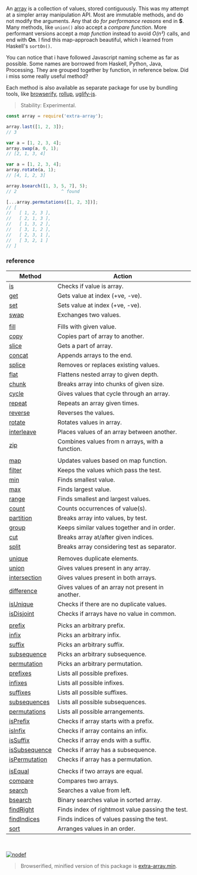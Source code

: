 An [array] is a collection of values, stored contiguously.
This was my attempt at a simpler array manipulation API. Most are immutable methods,
and do not modify the arguments. Any that do *for performance reasons* end in **$**.
Many methods, like `union()` also accept a *compare function*. More performant
versions accept a *map function* instead to avoid *O(n²)* calls, and end with **On**.
I find this map-approach beautiful, which i learned from Haskell's `sortOn()`.

You can notice that i have followed Javascript naming scheme as far as possible.
Some names are borrowed from Haskell, Python, Java, Processing. They are grouped
together by function, in reference below. Did i miss some really useful method?

Each method is also available as separate package for use by bundling tools,
like [browserify], [rollup], [uglify-js].

> Stability: Experimental.

```javascript
const array = require('extra-array');

array.last([1, 2, 3]);
// 3

var a = [1, 2, 3, 4];
array.swap(a, 0, 1);
// [2, 1, 3, 4]

var a = [1, 2, 3, 4];
array.rotate(a, 1);
// [4, 1, 2, 3]

array.bsearch([1, 3, 5, 7], 5);
// 2                 ^ found

[...array.permutations([1, 2, 3])];
// [
//   [ 1, 2, 3 ],
//   [ 2, 1, 3 ],
//   [ 1, 3, 2 ],
//   [ 3, 1, 2 ],
//   [ 2, 3, 1 ],
//   [ 3, 2, 1 ]
// ]
```

### reference

| Method                | Action
|-----------------------|-------
| [is]                  | Checks if value is array.
| [get]                 | Gets value at index (+ve, -ve).
| [set]                 | Sets value at index (+ve, -ve).
| [swap]                | Exchanges two values.
|                       | 
| [fill]                | Fills with given value.
| [copy]                | Copies part of array to another.
| [slice]               | Gets a part of array.
| [concat]              | Appends arrays to the end.
| [splice]              | Removes or replaces existing values.
| [flat]                | Flattens nested array to given depth.
| [chunk]               | Breaks array into chunks of given size.
| [cycle]               | Gives values that cycle through an array.
| [repeat]              | Repeats an array given times.
| [reverse]             | Reverses the values.
| [rotate]              | Rotates values in array.
| [interleave]          | Places values of an array between another.
| [zip]                 | Combines values from n arrays, with a function.
|                       | 
| [map]                 | Updates values based on map function.
| [filter]              | Keeps the values which pass the test.
| [min]                 | Finds smallest value.
| [max]                 | Finds largest value.
| [range]               | Finds smallest and largest values.
| [count]               | Counts occurrences of value(s).
| [partition]           | Breaks array into values, by test.
| [group]               | Keeps similar values together and in order.
| [cut]                 | Breaks array at/after given indices.
| [split]               | Breaks array considering test as separator.
|                       | 
| [unique]              | Removes duplicate elements.
| [union]               | Gives values present in any array.
| [intersection]        | Gives values present in both arrays.
| [difference]          | Gives values of an array not present in another.
| [isUnique]            | Checks if there are no duplicate values.
| [isDisjoint]          | Checks if arrays have no value in common.
|                       | 
| [prefix]              | Picks an arbitrary prefix.
| [infix]               | Picks an arbitrary infix.
| [suffix]              | Picks an arbitrary suffix.
| [subsequence]         | Picks an arbitrary subsequence.
| [permutation]         | Picks an arbitrary permutation.
| [prefixes]            | Lists all possible prefixes.
| [infixes]             | Lists all possible infixes.
| [suffixes]            | Lists all possible suffixes.
| [subsequences]        | Lists all possible subsequences.
| [permutations]        | Lists all possible arrangements.
| [isPrefix]            | Checks if array starts with a prefix.
| [isInfix]             | Checks if array contains an infix.
| [isSuffix]            | Checks if array ends with a suffix.
| [isSubsequence]       | Checks if array has a subsequence.
| [isPermutation]       | Checks if array has a permutation.
|                       | 
| [isEqual]             | Checks if two arrays are equal.
| [compare]             | Compares two arrays.
| [search]              | Searches a value from left.
| [bsearch]             | Binary searches value in sorted array.
| [findRight]           | Finds index of rightmost value passing the test.
| [findIndices]         | Finds indices of values passing the test.
| [sort]                | Arranges values in an order.

<br>

[![nodef](https://merferry.glitch.me/card/extra-array.svg)](https://nodef.github.io)

> Browserified, minified version of this package is [extra-array.min].

[bsearch]: https://github.com/nodef/extra-array/wiki/bsearch
[chunk]: https://github.com/nodef/extra-array/wiki/chunk
[compare]: https://github.com/nodef/extra-array/wiki/compare
[concat]: https://github.com/nodef/extra-array/wiki/concat
[copy]: https://github.com/nodef/extra-array/wiki/copy
[copyWithin]: https://github.com/nodef/extra-array/wiki/copyWithin
[count]: https://github.com/nodef/extra-array/wiki/count
[cut]: https://github.com/nodef/extra-array/wiki/cut
[cycle]: https://github.com/nodef/extra-array/wiki/cycle
[difference]: https://github.com/nodef/extra-array/wiki/difference
[fill]: https://github.com/nodef/extra-array/wiki/fill
[filter]: https://github.com/nodef/extra-array/wiki/filter
[findIndices]: https://github.com/nodef/extra-array/wiki/findIndices
[findRight]: https://github.com/nodef/extra-array/wiki/findRight
[flat]: https://github.com/nodef/extra-array/wiki/flat
[get]: https://github.com/nodef/extra-array/wiki/get
[group]: https://github.com/nodef/extra-array/wiki/group
[head]: https://github.com/nodef/extra-array/wiki/head
[infix]: https://github.com/nodef/extra-array/wiki/infix
[infixes]: https://github.com/nodef/extra-array/wiki/infixes
[init]: https://github.com/nodef/extra-array/wiki/init
[interleave]: https://github.com/nodef/extra-array/wiki/interleave
[intersection]: https://github.com/nodef/extra-array/wiki/intersection
[is]: https://github.com/nodef/extra-array/wiki/is
[isDisjoint]: https://github.com/nodef/extra-array/wiki/isDisjoint
[isEqual]: https://github.com/nodef/extra-array/wiki/isEqual
[isInfix]: https://github.com/nodef/extra-array/wiki/isInfix
[isPermutation]: https://github.com/nodef/extra-array/wiki/isPermutation
[isPrefix]: https://github.com/nodef/extra-array/wiki/isPrefix
[isSubsequence]: https://github.com/nodef/extra-array/wiki/isSubsequence
[isSuffix]: https://github.com/nodef/extra-array/wiki/isSuffix
[isUnique]: https://github.com/nodef/extra-array/wiki/isUnique
[last]: https://github.com/nodef/extra-array/wiki/last
[map]: https://github.com/nodef/extra-array/wiki/map
[max]: https://github.com/nodef/extra-array/wiki/max
[min]: https://github.com/nodef/extra-array/wiki/min
[partition]: https://github.com/nodef/extra-array/wiki/partition
[permutation]: https://github.com/nodef/extra-array/wiki/permutation
[permutations]: https://github.com/nodef/extra-array/wiki/permutations
[pop]: https://github.com/nodef/extra-array/wiki/pop
[prefix]: https://github.com/nodef/extra-array/wiki/prefix
[prefixes]: https://github.com/nodef/extra-array/wiki/prefixes
[push]: https://github.com/nodef/extra-array/wiki/push
[range]: https://github.com/nodef/extra-array/wiki/range
[repeat]: https://github.com/nodef/extra-array/wiki/repeat
[reverse]: https://github.com/nodef/extra-array/wiki/reverse
[rotate]: https://github.com/nodef/extra-array/wiki/rotate
[search]: https://github.com/nodef/extra-array/wiki/search
[set]: https://github.com/nodef/extra-array/wiki/set
[shift]: https://github.com/nodef/extra-array/wiki/shift
[slice]: https://github.com/nodef/extra-array/wiki/slice
[sort]: https://github.com/nodef/extra-array/wiki/sort
[splice]: https://github.com/nodef/extra-array/wiki/splice
[split]: https://github.com/nodef/extra-array/wiki/split
[subsequence]: https://github.com/nodef/extra-array/wiki/subsequence
[subsequences]: https://github.com/nodef/extra-array/wiki/subsequences
[suffix]: https://github.com/nodef/extra-array/wiki/suffix
[suffixes]: https://github.com/nodef/extra-array/wiki/suffixes
[swap]: https://github.com/nodef/extra-array/wiki/swap
[tail]: https://github.com/nodef/extra-array/wiki/tail
[union]: https://github.com/nodef/extra-array/wiki/union
[unique]: https://github.com/nodef/extra-array/wiki/unique
[unshift]: https://github.com/nodef/extra-array/wiki/unshift
[zip]: https://github.com/nodef/extra-array/wiki/zip

[array]: https://developer.mozilla.org/en-US/docs/Web/JavaScript/Reference/Global_Objects/Array
[browserify]: https://www.npmjs.com/package/browserify
[rollup]: https://www.npmjs.com/package/rollup
[uglify-js]: https://www.npmjs.com/package/uglify-js
[extra-array.min]: https://www.npmjs.com/package/extra-array.min
